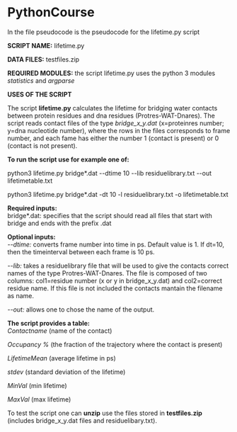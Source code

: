 # PythonCourse

In the file pseudocode is the pseudocode for the lifetime.py script

**SCRIPT NAME:** lifetime.py

**DATA FILES:** testfiles.zip

**REQUIRED MODULES:** the script lifetime.py uses the python 3 modules *statistics* and *argparse*

**USES OF THE SCRIPT**

The script **lifetime.py** calculates the lifetime for bridging water contacts between protein residues and dna residues (Protres-WAT-Dnares).
The script reads contact files of the type *bridge_x_y.dat* (x=proteinres number; y=dna nucleotide number), where the rows in the files corresponds to frame number, and each fame has either the number 1 (contact is present) or 0 (contact is not present).

**To run the script use for example one of:**

python3 lifetime.py bridge*.dat --dtime 10 --lib residuelibrary.txt --out lifetimetable.txt

python3 lifetime.py bridge*.dat -dt 10 -l residuelibrary.txt -o lifetimetable.txt

**Required inputs:**<br/>
bridge*.dat: specifies that the script should read all files that start with bridge and ends with the prefix .dat

**Optional inputs:**<br/>
*--dtime:* converts frame number into time in ps. Default value is 1. If dt=10, then the timeinterval between each frame is 10 ps.


*--lib:* takes a residuelibrary file that will be used to give the contacts correct names of the type Protres-WAT-Dnares. The file is composed of two columns: col1=residue number (x or y in bridge_x_y.dat) and col2=correct residue name. If this file is not included the contacts mantain the filename as name.


*--out:* allows one to chose the name of the output.

**The script provides a table:**<br/>
*Contactname* (name of the contact)

*Occupancy %* (the fraction of the trajectory where the contact is present)

*LifetimeMean* (average lifetime in ps)

*stdev* (standard deviation of the lifetime)

*MinVal* (min lifetime) 

*MaxVal* (max lifetime)


To test the script one can **unzip** use the files stored in **testfiles.zip** (includes bridge_x_y.dat files and residuelibary.txt).
